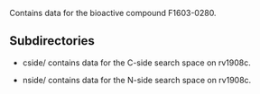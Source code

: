 Contains data for the bioactive compound F1603-0280.

## Subdirectories

- cside/ contains data for the C-side search space on rv1908c.

- nside/ contains data for the N-side search space on rv1908c.

